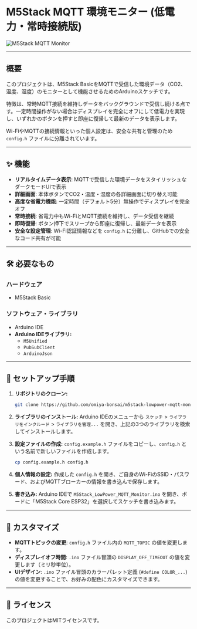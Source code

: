 # M5Stack MQTT 環境モニター (低電力・常時接続版)

![M5Stack MQTT Monitor](https://github.com/user-attachments/assets/10f7d67f-31d8-4458-b196-be0de5a500e0)

---

## 概要

このプロジェクトは、M5Stack BasicをMQTTで受信した環境データ（CO2、温度、湿度）のモニターとして機能させるためのArduinoスケッチです。

特徴は、常時MQTT接続を維持しデータをバックグラウンドで受信し続ける点です。一定時間操作がない場合はディスプレイを完全にオフにして低電力を実現し、いずれかのボタンを押すと即座に復帰して最新のデータを表示します。

Wi-FiやMQTTの接続情報といった個人設定は、安全な共有と管理のため `config.h` ファイルに分離されています。

---

## ✨ 機能

- **リアルタイムデータ表示**: MQTTで受信した環境データをスタイリッシュなダークモードUIで表示
- **詳細画面**: 本体ボタンでCO2・温度・湿度の各詳細画面に切り替え可能
- **高度な省電力機能**: 一定時間（デフォルト5分）無操作でディスプレイを完全オフ
- **常時接続**: 省電力中もWi-FiとMQTT接続を維持し、データ受信を継続
- **即時復帰**: ボタン押下でスリープから即座に復帰し、最新データを表示
- **安全な設定管理**: Wi-Fi認証情報などを `config.h` に分離し、GitHubでの安全なコード共有が可能

---

## 🛠️ 必要なもの

### ハードウェア
- M5Stack Basic

### ソフトウェア・ライブラリ
- Arduino IDE
- **Arduino IDEライブラリ:**
  - `M5Unified`
  - `PubSubClient`
  - `ArduinoJson`

---

## 🚀 セットアップ手順

1.  **リポジトリのクローン:**
    ```zsh
    git clone https://github.com/omiya-bonsai/m5stack-lowpower-mqtt-monitor.git
    ```

2.  **ライブラリのインストール:**
    Arduino IDEのメニューから `スケッチ` > `ライブラリをインクルード` > `ライブラリを管理...` を開き、上記の3つのライブラリを検索してインストールします。

3.  **設定ファイルの作成:**
    `config.example.h` ファイルをコピーし、`config.h` という名前で新しいファイルを作成します。
    ```zsh
    cp config.example.h config.h
    ```

4.  **個人情報の設定:**
    作成した `config.h` を開き、ご自身のWi-FiのSSID・パスワード、およびMQTTブローカーの情報を書き込んで保存します。

5.  **書き込み:**
    Arduino IDEで `M5Stack_LowPower_MQTT_Monitor.ino` を開き、ボードに「M5Stack Core ESP32」を選択してスケッチを書き込みます。

---

## 🔧 カスタマイズ

- **MQTTトピックの変更**: `config.h` ファイル内の `MQTT_TOPIC` の値を変更します。
- **ディスプレイオフ時間**: `.ino` ファイル冒頭の `DISPLAY_OFF_TIMEOUT` の値を変更します（ミリ秒単位）。
- **UIデザイン**: `.ino` ファイル冒頭のカラーパレット定義 (`#define COLOR_...`) の値を変更することで、お好みの配色にカスタマイズできます。

---

## 📄 ライセンス

このプロジェクトはMITライセンスです。


